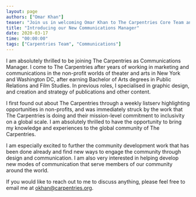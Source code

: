 ```yaml
---
layout: page
authors: ["Omar Khan"]
teaser: "Join us in welcoming Omar Khan to The Carpentries Core Team and community."
title: "Introducing our New Communications Manager"
date: 2020-03-17
time: "00:00:00"
tags: ["Carpentries Team", "Communications"]
---
```


I am absolutely thrilled to be joining The Carpentries as Communications Manager. I come to The Carpentries after years of working in marketing and communications in the non-profit worlds of theater and arts in New York and Washington DC, after earning Bachelor of Arts degrees in Public Relations and Film Studies. In previous roles, I specialised in graphic design, and creation and strategy of publications and other content. 

I first found out about The Carpentries through a weekly listserv highlighting opportunities in non-profits, and was immediately struck by the work that The Carpentries is doing and their mission-level commitment to inclusivity on a global scale. I am absolutely thrilled to have the opportunity to bring my knowledge and experiences to the global community of The Carpentries. 

I am especially excited to further the community development work that has been done already and find new ways to engage the community through design and communication. I am also very interested in helping develop new modes of communication that serve members of our community around the world. 

If you would like to reach out to me to discuss anything, please feel free to email me at [okhan@carpentries.org](mailto:okhan@carpentries.org). 
